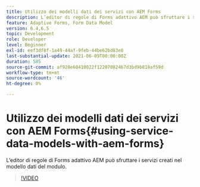 ```yaml
---
title: Utilizzo dei modelli dati dei servizi con AEM Forms
description: L’editor di regole di Forms adattivo AEM può sfruttare i servizi creati nel modello dati del modulo.
feature: Adaptive Forms, Form Data Model
version: 6.4,6.5
topic: Development
role: Developer
level: Beginner
exl-id: eef3df8f-1a49-44af-9feb-44be62bd83e8
last-substantial-update: 2021-06-09T00:00:00Z
duration: 585
source-git-commit: af928e60410022f12207082467d3bd9b818af59d
workflow-type: tm+mt
source-wordcount: '46'
ht-degree: 0%

---
```


# Utilizzo dei modelli dati dei servizi con AEM Forms{#using-service-data-models-with-aem-forms}

L’editor di regole di Forms adattivo AEM può sfruttare i servizi creati nel modello dati del modulo.

>[!VIDEO](https://video.tv.adobe.com/v/17739?quality=12&learn=on)
